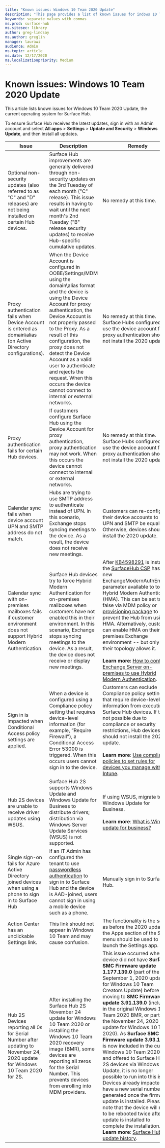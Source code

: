 ```yaml
---
title: "Known issues: Windows 10 Team 2020 Update"
description: "This page provides a list of known issues for indows 10 Team 2020 Update."
keywords: separate values with commas
ms.prod: surface-hub
ms.sitesec: library
author: greg-lindsay
ms.author: greglin
manager: laurawi
audience: Admin
ms.topic: article
ms.date: 12/17/2020
ms.localizationpriority: Medium
---
```

# Known issues: Windows 10 Team 2020 Update 

This article lists known issues for Windows 10 Team 2020 Update, the current operating system for Surface Hub.

To ensure Surface Hub receives the latest updates, sign in with an Admin account and select **All apps** > **Settings** > **Update and Security** > **Windows Update**, and then install all updates.




| Issue                                                                                                   | Description                                                                                                                                                                                                                                                                                                                                                                                                                             | Remedy                                                                                                                                                                                                                                                                                                                                                                                                                                                                                                                            |
| ----------------------------------------------------------------------------------------------------------- | ------------------------------------------------------------------------------------------------------------------------------------------------------------------------------------------------------------------------------------------------------------------------------------------------------------------------------------------------------------------------------------------------------------------------------------------- | ------------------------------------------------------------------------------------------------------------------------------------------------------------------------------------------------------------------------------------------------------------------------------------------------------------------------------------------------------------------------------------------------------------------------------------------------------------------------------------------------------------------------------------- |
| Optional non-security updates (also referred to as "C" and "D" releases) are not being installed on certain Hub devices.            | Surface Hub improvements are generally delivered through non-security updates on the 3rd Tuesday of each month ("C" release). This issue results in having to wait until the next month's 2nd Tuesday ("B" release security updates) to receive Hub-specific cumulative updates. | No remedy at this time.                                                                                                                                                                                                                                                                                                                                     |
| Proxy authentication fails when Device Account is entered as domain\alias (on Active Directory configurations).            | When the Device Account is configured in OOBE/Settings/MDM using the domain\alias format and the device is using the Device Account for proxy authentication, the Device Account is not properly passed to the Proxy. As a result of this configuration, the proxy does not detect the Device Account as a valid user to authenticate and rejects the request. When this occurs the device cannot connect to internal or external networks. | No remedy at this time. Surface Hubs configured to use the device account for proxy authentication should not install the 2020 update.                                                                                                                                                                                                                                                                                                                                                                                                |
| Proxy authentication fails for certain Hub devices.                                                                        | If customers configure Surface Hub using the Device Account for proxy authentication, proxy authentication may not work. When this occurs the device cannot connect to internal or external networks.                                                                                                                                                                                                                                       | No remedy at this time. Surface Hubs configured to use the device account for proxy authentication should not install the 2020 update.                                                                                                                                                                                                                                                                                                                                                                                                |
| Calendar sync fails when device account UPN and SMTP address do not match.                                                                        | Hubs are trying to use SMTP address to authenticate instead of UPN. In this scenario, Exchange stops syncing meetings to the device. As a result, the device does not receive new meetings.                                                                                                                                                                                                                                       | Customers can re-configure their device accounts to have UPN and SMTP be equal. Otherwise, devices should not install the 2020 update.                                                                                                                                                                                                                                                                                                                                                                                                 |
| Calendar sync with on-premises mailboxes fails if customer environment does not support Hybrid Modern Authentication.   | Surface Hub devices try to force Hybrid Modern Authentication for on-premises mailboxes when customers have not enabled this in their environment. In this scenario, Exchange stops syncing meetings to the device. As a result, the device does not receive or display new meetings.                                                                                                                                        | After [KB4598291](https://support.microsoft.com/help/4598291) is installed, the [SurfaceHub CSP](https://docs.microsoft.com/windows/client-management/mdm/surfacehub-csp) has a new ExchangeModernAuthEnabled parameter available to toggle Hybrid Modern Authentication (HMA). This can be set to false via MDM policy or [provisioning package](https://download.microsoft.com/download/8/3/F/83FD5089-D14E-42E3-AF7C-6FC36F80D347/ExchangeModernAuthDisabled.ppkg) to prevent the Hub from using HMA. Alternatively, customers can enable HMA on their on-premises Exchange environment -- but only if their topology allows it. <br> <br>**Learn more:** [How to configure Exchange Server on-premises to use Hybrid Modern Authentication](https://docs.microsoft.com/microsoft-365/enterprise/configure-exchange-server-for-hybrid-modern-authentication).                                                                                                |
| Sign in is impacted when Conditional Access policy settings are applied.                                    | When a device is configured using a Compliance policy setting that requires device-level information (for example, “Require Firewall”), a Conditional Access Error 53000 is triggered. When this occurs users cannot sign in to the device.                                                                                                                                                                                                 | Customers can exclude Compliance policy settings that require device-level information from executing on Surface Hub devices. If this is not possible due to compliance or security restrictions, Hub devices should not install the 2020 update.<br> <br>**Learn more**: [Use compliance policies to set rules for devices you manage with Intune](https:/docs.microsoft.com/mem/intune/protect/device-compliance-get-started). |
| Hub 2S devices are unable to receive driver updates using WSUS.                                             | Surface Hub 2S supports Windows Update and Windows Update for Business to distribute drivers; distribution via Windows Server Update Services (WSUS) is not supported.                                                                                                                                                                                                                                                                      | If using WSUS, migrate to Windows Update for Business.<br> <br>**Learn more**: [What is Windows update for business?](https://docs.microsoft.com/windows/deployment/update/waas-manage-updates-wufb)                                                                                                                                                                                                                                                                                                                            |
| Single sign-on fails for Azure Active Directory joined devices when using a phone to sign in to Surface Hub | If an IT Admin has configured the tenant to use [passwordless authentication](surface-hub-2s-phone-authenticate.md) to sign in to Surface Hub and the device is AAD-joined, users cannot sign in using a mobile device such as a phone.                                                                                                       | Manually sign in to Surface Hub.                                                                                                                                                                                                                                                                                                                                                                                                                                                                                                      |
| Action Center has an unclickable Settings link. | This link should not appear in Windows 10 Team and may cause confusion.   | The functionality is the same as before the 2020 update; the  Apps section of the Start menu should be used to launch the Settings app.    |
| Hub 2S Devices reporting all 0s for Serial Number after updating to November 24, 2020 update for Windows 10 Team 2020 for 2S. | After installing the Surface Hub 2S November 24 update for Windows 10 Team 2020 or installing the Windows 10 Team 2020 recovery image (BMR), some devices are reporting all zeros for the Serial Number. This prevents devices from enrolling into MDM providers.  | This issue occurred when a device did not have **Surface SMC Firmware update 1.177.139.0** (part of the September 1, 2020 update for Windows 10 Team Creators Update) before moving to **SMC Firmware update 3.91.139.0** (included in the original Windows 10 Team 2020 BMR, or part of the November 24, 2020 update for Windows 10 Team 2020). As **Surface SMC Firmware update 3.93.139.0** is now included in the current Windows 10 Team 2020 BMR and offered to Surface Hub 2S devices via Windows Update, it is no longer possible to run into this issue. Devices already impacted will have a new serial number generated once the firmware update is installed. Please note that the device will need to be rebooted twice after the update is installed to complete the installation. **Learn more**: [Surface Hub update history](surface-hub-update-history.md). |
